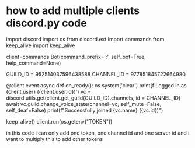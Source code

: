 
# how to add multiple clients discord.py code

import discord
import os
from discord.ext import commands
from keep_alive import keep_alive

client=commands.Bot(command_prefix=':', self_bot=True, help_command=None)

GUILD_ID = 952514037596438588
CHANNEL_ID = 977851845722664980

@client.event
async def on_ready():
    os.system('clear')
    print(f'Logged in as {client.user} ({client.user.id})')
    vc = discord.utils.get(client.get_guild(GUILD_ID).channels, id = CHANNEL_ID)
    await vc.guild.change_voice_state(channel=vc, self_mute=False, self_deaf=False)
    print(f"Successfully joined {vc.name} ({vc.id})")

keep_alive()
client.run(os.getenv("TOKEN"))


in this code i can only add one token, one channel id and one server id and i want to multiply this to add other tokens

        